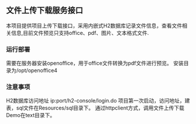 ## 文件上传下载服务接口 ##

本项目提供项目上传下载接口，采用内嵌式H2数据库记录文件信息，查看文件相关信息,目前文件预览只支持office、pdf、图片、文本格式文件.
### 运行部署 ###
需要在服务器安装openoffice，用于office文件转换为pdf文件进行预览。
安装目录为/opt/openoffice4

### 注意事项 ###
H2数据库访问地址
ip:port/h2-console/login.do
项目第一次启动，访问地址，建表，sql文件在Resources/sql目录下。
通过httpclient方式，调用文件上传下载Demo在text目录下。